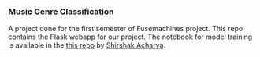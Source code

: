 ### Music Genre Classification

A project done for the first semester of Fusemachines project. This repo contains the Flask webapp for our project.
The notebook for model training is available in the [this repo](https://github.com/Shirshak-Ach/Music-Genre-Classification) by [Shirshak Acharya](https://github.com/Shirshak-Ach).